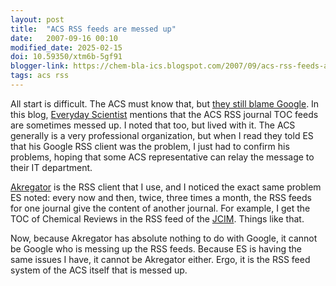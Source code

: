 ```yaml
---
layout: post
title:  "ACS RSS feeds are messed up"
date:   2007-09-16 00:10
modified_date: 2025-02-15
doi: 10.59350/xtm6b-5gf91
blogger-link: https://chem-bla-ics.blogspot.com/2007/09/acs-rss-feeds-are-messed-up.html
tags: acs rss
---
```


All start is difficult. The ACS must know that, but [they still blame Google](http://blog.everydayscientist.com/?p=661).
In this blog, [Everyday Scientist](http://blog.everydayscientist.com/) mentions that the ACS RSS journal TOC feeds are
sometimes messed up. I noted that too, but lived with it. The ACS generally is a very professional organization, but
when I read they told ES that his Google RSS client was the problem, I just had to confirm his problems, hoping that
some ACS representative can relay the message to their IT department.

[Akregator](http://akregator.kde.org/) is the RSS client that I use, and I noticed the exact same problem ES noted:
every now and then, twice, three times a month, the RSS feeds for one journal give the content of another journal.
For example, I get the TOC of Chemical Reviews in the RSS feed of the [JCIM](http://pubs.acs.org/journals/jcisd8/index.html).
Things like that.

Now, because Akregator has absolute nothing to do with Google, it cannot be Google who is messing up the RSS feeds.
Because ES is having the same issues I have, it cannot be Akregator either. Ergo, it is the RSS feed system of the
ACS itself that is messed up.

